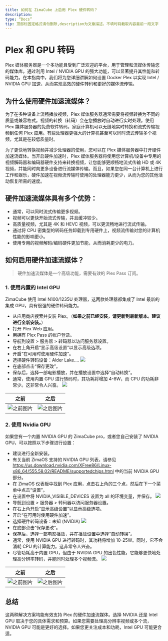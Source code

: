 ```yaml
---
title: 如何在 ZimaCube 上启用 Plex 硬件转码？
description:
type: “Docs”
tip: 顶部栏固定格式请勿删除,description为文章描述，不填时将截取内容最前一段文字
---
```

# Plex 和 GPU 转码
Plex 媒体服务器是一个多功能且受到广泛欢迎的平台，用于管理和流媒体传输您的媒体库。通过利用 Intel / NVIDIA GPU 的强大功能，可以显著提升其性能和转码能力。在本指南中，我们将为您详细讲解如何设置 Docker Plex 以实现 Intel / NVIDIA GPU 加速，从而实现高效的硬件转码和更好的媒体流传输。
## 为什么使用硬件加速流媒体？
为了在多种设备上流畅播放视频，Plex 媒体服务器通常需要将视频转换为不同的质量或兼容格式。视频的转换（转码）会在您播放时自动进行实时处理。使用 Plex 媒体服务器的免费软件转码，家庭计算机可以无缝地实时转换和流式传输视频到任何 Plex 应用。有些处理器更强大的计算机甚至可以同时流式传输多个视频，尤其是在较低质量时。

为了更快地转换视频并减少处理器的使用，您可以在 Plex 媒体服务器中打开硬件加速流媒体。当开启硬件加速时，Plex 媒体服务器将使用您计算机/设备中专用的视频解码器和编码器硬件支持来转换视频，让您能够更顺畅地流式传输 HD 或 4K 视频，并能同时向更多设备进行流媒体传输。而且，如果您在同一台计算机上进行工作和娱乐，硬件加速在视频流传输时使用的处理器能力更少，从而为您的其他活动恢复所需的速度。
## 硬件加速流媒体具有多个优势：
- 通常，可以同时流式传输更多视频。
- 视频可以更快开始流式传输，并且缓冲较少。
- 高质量视频，尤其是 4K 和 HEVC 视频，可以更流畅地进行流式传输。
- 通过将 CPU 密集型的转码任务卸载到专用硬件上，视频流传输对您的计算机性能的影响更小。
- 使用专用的视频解码/编码硬件更加节能，从而消耗更少的电力。

## 如何启用硬件加速流媒体？
>硬件加速流媒体是一个高级功能，需要有效的 Plex Pass 订阅。

### 1. 使用内置的 Intel GPU
ZimaCube 使用 Intel N100/1235U 处理器，这两款处理器都集成了 Intel 最新的集成 GPU，具有很强的硬件转码能力。
  - 从应用商店搜索并安装 Plex。（**如果之前已经安装，请更新到最新版本。建议进行全新安装。**）
  - 打开 Plex Web 应用。
  - 用拥有 Plex Pass 的帐户登录。
  - 导航到设置 > 服务器 > 转码器以访问服务器设置。
  - 在右上角开启“显示高级设置”以显示高级选项。
  - 开启“在可用时使用硬件加速”。
  - 选择硬件转码设备：Alder Lake....
![](https://manage.icewhale.io/api/static/docs/1727266956851_image.png)
  - 在底部点击“保存更改”。
  - 保存后，选择一部电影播放，并在播放设置中选择“自动转换”。
  - 通常，使用内置 GPU 进行转码时，其功耗将增加 4-8W，而 CPU 的功耗非常少。这非常令人兴奋。
![](https://manage.icewhale.io/api/static/docs/1727266979170_image.png)

| **之前**          | **之后**          |
|-------------------|-------------------|
| ![之前图片](https://manage.icewhale.io/api/static/docs/1727266997124_image.png) | ![之后图片](https://manage.icewhale.io/api/static/docs/1727267013579_image.png) |

### 2. 使用 Nvidia GPU
如果您有一个内置 NVIDIA GPU 的 ZimaCube pro，或者您自己安装了 NVIDIA GPU，可以按照以下步骤进行设置：
  - 建议进行全新安装。
  - 有关当前 ZimaOS 支持的 NVIDIA GPU 列表，请参见 https://us.download.nvidia.com/XFree86/Linux-x86_64/555.58.02/README/supportedchips.html 中的当前 NVIDIA GPU 部分。
  - 在 ZimaOS 仪表板中找到 Plex 应用，点击右上角的三个点，然后在下一个菜单中点击“设置”。
  - 在设置中将 NVIDIA_VISIBLE_DEVICES 设置为 all 的环境变量，并保存。
![](https://manage.icewhale.io/api/static/docs/1727267065118_image.png)
  - 导航到设置 > 服务器 > 转码器以访问服务器设置。
  - 在右上角开启“显示高级设置”以显示高级选项。
  - 开启“在可用时使用硬件加速”。
  - 选择硬件转码设备：未知 (NVIDIA)
   ![](https://manage.icewhale.io/api/static/docs/1727267082104_image.png)
  - 在底部点击“保存更改”。
  - 保存后，选择一部电影播放，并在播放设置中选择“自动转换”。
  - 通常，使用 NVIDIA GPU 进行转码时，其功耗将增加 10-25W。同时，它不会消耗 CPU 的计算能力。这非常令人兴奋。
  - 尽管功耗高于内置 GPU，但由于 NVIDIA GPU 的出色性能，它能够更快地处理高分辨率转码，并能同时处理多个视频流。
![](https://manage.icewhale.io/api/static/docs/1727267123811_image.png)


| **之前**          | **之后**          |
|-------------------|-------------------|
| ![之前图片](https://manage.icewhale.io/api/static/docs/1727267241180_image.png) | ![之后图片](https://manage.icewhale.io/api/static/docs/1727267268401_image.png) |

## 总结 
这两种解决方案均能有效支持 Plex 的硬件加速流媒体。选择 NVIDIA 还是 Intel GPU 取决于您的具体需求和预算。如果您需要处理高分辨率视频或多个流，NVIDIA GPU 可能是更好的选择。如果您更关注成本和功耗，Intel GPU 可能更合适。